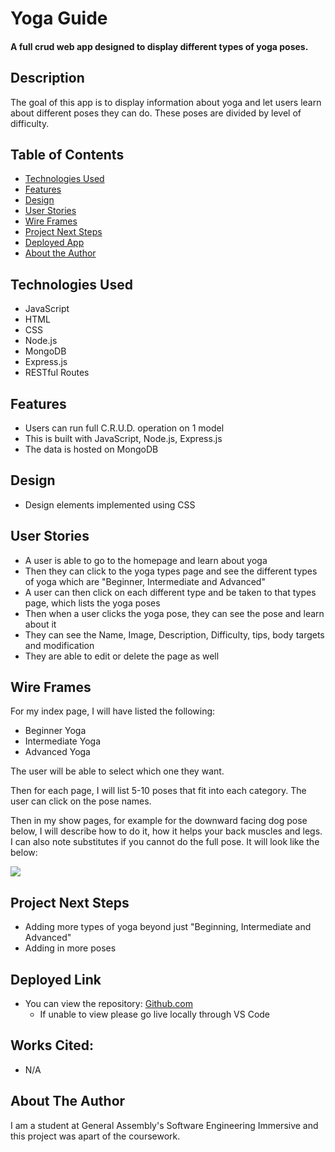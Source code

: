 # Yoga Guide

#### A full crud web app designed to display different types of yoga poses. 

## Description
The goal of this app is to display information about yoga and let users learn about different poses they can do. These poses are divided by level of difficulty. 

## Table of Contents
* [Technologies Used](#technologiesused)
* [Features](#features)
* [Design](#design)
* [User Stories](#userstories)
* [Wire Frames](#wireframes)
* [Project Next Steps](#nextsteps)
* [Deployed App](#deployment)
* [About the Author](#author)

## <a name="technologiesused"></a>Technologies Used
* JavaScript
* HTML
* CSS
* Node.js
* MongoDB
* Express.js
* RESTful Routes

## Features
* Users can run full C.R.U.D. operation on 1 model
*   This is built with JavaScript, Node.js, Express.js
*   The data is hosted on MongoDB

## <a name="design"></a>Design
* Design elements implemented using CSS

## <a name="userstories"></a>User Stories
* A user is able to go to the homepage and learn about yoga
* Then they can click to the yoga types page and see the different types of yoga which are "Beginner, Intermediate and Advanced"
* A user can then click on each different type and be taken to that types page, which lists the yoga poses
* Then when a user clicks the yoga pose, they can see the pose and learn about it
*   They can see the Name, Image, Description, Difficulty, tips, body targets and modification
* They are able to edit or delete the page as well

## <a name="wireframes"></a>Wire Frames
For my index page, I will have listed the following:

* Beginner Yoga
* Intermediate Yoga
* Advanced Yoga

The user will be able to select which one they want.

Then for each page, I will list 5-10 poses that fit into each category. The user can click on the pose names.

Then in my show pages, for example for the downward facing dog pose below, I will describe how to do it, how it helps your back muscles and legs. I can also note substitutes if you cannot do the full pose. It will look like the below:

<img src='https://media.git.generalassemb.ly/user/40608/files/a5c930bc-72a8-47b7-b7e2-4cbf21363121'>

## <a name="nextsteps"></a>Project Next Steps
* Adding more types of yoga beyond just "Beginning, Intermediate and Advanced"
* Adding in more poses 

## <a name="deployment"></a>Deployed Link

* You can view the repository:
[Github.com](https://github.com/TheElleNell/Yoga-Guide)
  * If unable to view please go live locally through VS Code
    
## Works Cited:
* N/A


## <a name="author"></a>About The Author
I am a student at General Assembly's Software Engineering Immersive and this project was apart of the coursework. 


